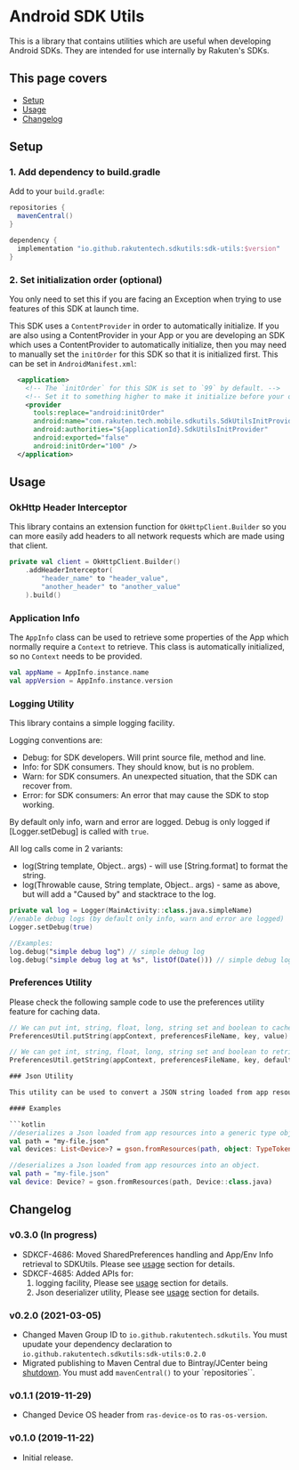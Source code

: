 # Android SDK Utils

This is a library that contains utilities which are useful when developing Android SDKs. They are intended for use internally by Rakuten's SDKs.

## This page covers

* [Setup](#setup)
* [Usage](#usage)
* [Changelog](#changelog)

## Setup

### 1. Add dependency to build.gradle

Add to your `build.gradle`:

```groovy
repositories {
  mavenCentral()
}

dependency {
  implementation "io.github.rakutentech.sdkutils:sdk-utils:$version"
}
```

### 2. Set initialization order (optional)

You only need to set this if you are facing an Exception when trying to use features of this SDK at launch time.

This SDK uses a `ContentProvider` in order to automatically initialize. If you are also using a ContentProvider in your App
or you are developing an SDK which uses a ContentProvider to automatically initialize, then you may need to manually set the
`initOrder` for this SDK so that it is initialized first. This can be set in `AndroidManifest.xml`:

```xml
  <application>
    <!-- The `initOrder` for this SDK is set to `99` by default. -->
    <!-- Set it to something higher to make it initialize before your own ContentProvider. -->
    <provider
      tools:replace="android:initOrder"
      android:name="com.rakuten.tech.mobile.sdkutils.SdkUtilsInitProvider"
      android:authorities="${applicationId}.SdkUtilsInitProvider"
      android:exported="false"
      android:initOrder="100" />
  </application>
```

## Usage

### OkHttp Header Interceptor

This library contains an extension function for `OkHttpClient.Builder` so you can more easily add headers to all network requests which are made using that client.

```kotlin
private val client = OkHttpClient.Builder()
    .addHeaderInterceptor(
        "header_name" to "header_value",
        "another_header" to "another_value"
    ).build()
```

### Application Info

The `AppInfo` class can be used to retrieve some properties of the App which normally require a `Context` to retrieve. This class is automatically initialized, so no `Context` needs to be provided.

```kotlin
val appName = AppInfo.instance.name
val appVersion = AppInfo.instance.version
```

### Logging Utility

This library contains a simple logging facility.

Logging conventions are:

* Debug: for SDK developers. Will print source file, method and line.
* Info: for SDK consumers. They should know, but is no problem.
* Warn: for SDK consumers. An unexpected situation, that the SDK can recover from.
* Error: for SDK consumers: An error that may cause the SDK to stop working.
 
By default only info, warn and error are logged. Debug is only logged if [Logger.setDebug] is called with `true`.

All log calls come in 2 variants:

* log(String template, Object.. args) - will use [String.format] to format the string.
* log(Throwable cause, String template, Object.. args) - same as above, but will add a "Caused by" and stacktrace to the log.

```kotlin
private val log = Logger(MainActivity::class.java.simpleName)
//enable debug logs (by default only info, warn and error are logged)
Logger.setDebug(true)

//Examples:
log.debug("simple debug log") // simple debug log  
log.debug("simple debug log at %s", listOf(Date())) // simple debug log at [Mon Dec 20 16:51:12 GMT+09:00 2021]

```

### <a name="#sharedpreferences-usage"></a>Preferences Utility
Please check the following sample code to use the preferences utility feature for caching data.

```kotlin
// We can put int, string, float, long, string set and boolean to cache in preferences
PreferencesUtil.putString(appContext, preferencesFileName, key, value)

// We can get int, string, float, long, string set and boolean to retrieve from preferences
PreferencesUtil.getString(appContext, preferencesFileName, key, defaultValue)

### Json Utility

This utility can be used to convert a JSON string loaded from app resources to an equivalent object.

#### Examples

```kotlin
//deserializes a Json loaded from app resources into a generic type object.
val path = "my-file.json"
val devices: List<Device>? = gson.fromResources(path, object: TypeToken<List<Device>>(){}.type)

//deserializes a Json loaded from app resources into an object.
val path = "my-file.json"
val device: Device? = gson.fromResources(path, Device::class.java)
```

## Changelog

### v0.3.0 (In progress)

* SDKCF-4686: Moved SharedPreferences handling and App/Env Info retrieval to SDKUtils. Please see [usage](#sharedpreferences-usage) section for details.
* SDKCF-4685: Added APIs for:
  1. logging facility, Please see [usage](#logging-utility) section for details.
  2. Json deserializer utility, Please see [usage](#json-utility) section for details.

### v0.2.0 (2021-03-05)

* Changed Maven Group ID to `io.github.rakutentech.sdkutils`. You must upudate your dependency declaration to `io.github.rakutentech.sdkutils:sdk-utils:0.2.0`
* Migrated publishing to Maven Central due to Bintray/JCenter being [shutdown](https://jfrog.com/blog/into-the-sunset-bintray-jcenter-gocenter-and-chartcenter/). You must add `mavenCentral()` to your `repositories``.

### v0.1.1 (2019-11-29)

* Changed Device OS header from `ras-device-os` to `ras-os-version`.

### v0.1.0 (2019-11-22)

* Initial release.
